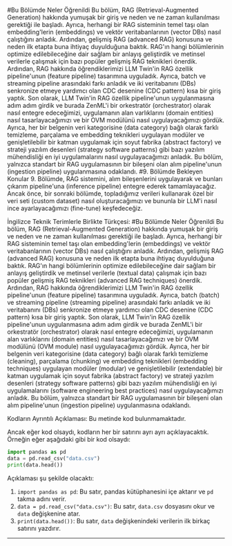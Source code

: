 #Bu Bölümde Neler Öğrenildi
Bu bölüm, RAG (Retrieval-Augmented Generation) hakkında yumuşak bir giriş ve neden ve ne zaman kullanılması gerektiği ile başladı. Ayrıca, herhangi bir RAG sisteminin temel taşı olan embedding'lerin (embeddings) ve vektör veritabanlarının (vector DBs) nasıl çalıştığını anladık. Ardından, gelişmiş RAG (advanced RAG) konusuna ve neden ilk etapta buna ihtiyaç duyulduğuna baktık. RAG'ın hangi bölümlerinin optimize edilebileceğine dair sağlam bir anlayış geliştirdik ve metinsel verilerle çalışmak için bazı popüler gelişmiş RAG teknikleri önerdik. Ardından, RAG hakkında öğrendiklerimizi LLM Twin'in RAG özellik pipeline'unun (feature pipeline) tasarımına uyguladık. Ayrıca, batch ve streaming pipeline arasındaki farkı anladık ve iki veritabanını (DBs) senkronize etmeye yardımcı olan CDC desenine (CDC pattern) kısa bir giriş yaptık. Son olarak, LLM Twin'in RAG özellik pipeline'unun uygulanmasına adım adım girdik ve burada ZenML'i bir orkestratör (orchestrator) olarak nasıl entegre edeceğimizi, uygulamanın alan varlıklarını (domain entities) nasıl tasarlayacağımızı ve bir OVM modülünü nasıl uygulayacağımızı gördük. Ayrıca, her bir belgenin veri kategorisine (data category) bağlı olarak farklı temizleme, parçalama ve embedding teknikleri uygulayan modüler ve genişletilebilir bir katman uygulamak için soyut fabrika (abstract factory) ve strateji yazılım desenleri (strategy software patterns) gibi bazı yazılım mühendisliği en iyi uygulamalarını nasıl uygulayacağımızı anladık. Bu bölüm, yalnızca standart bir RAG uygulamasının bir bileşeni olan alım pipeline'unun (ingestion pipeline) uygulanmasına odaklandı. 
#9. Bölümde Bekleyen Konular
9. Bölümde, RAG sistemini, alım bileşenlerini uygulayarak ve bunları çıkarım pipeline'una (inference pipeline) entegre ederek tamamlayacağız. Ancak önce, bir sonraki bölümde, topladığımız verileri kullanarak özel bir veri seti (custom dataset) nasıl oluşturacağımızı ve bununla bir LLM'i nasıl ince ayarlayacağımızı (fine-tune) keşfedeceğiz.

İngilizce Teknik Terimlerle Birlikte Türkçesi:
#Bu Bölümde Neler Öğrenildi
Bu bölüm, RAG (Retrieval-Augmented Generation) hakkında yumuşak bir giriş ve neden ve ne zaman kullanılması gerektiği ile başladı. Ayrıca, herhangi bir RAG sisteminin temel taşı olan embedding'lerin (embeddings) ve vektör veritabanlarının (vector DBs) nasıl çalıştığını anladık. Ardından, gelişmiş RAG (advanced RAG) konusuna ve neden ilk etapta buna ihtiyaç duyulduğuna baktık. RAG'ın hangi bölümlerinin optimize edilebileceğine dair sağlam bir anlayış geliştirdik ve metinsel verilerle (textual data) çalışmak için bazı popüler gelişmiş RAG teknikleri (advanced RAG techniques) önerdik. Ardından, RAG hakkında öğrendiklerimizi LLM Twin'in RAG özellik pipeline'unun (feature pipeline) tasarımına uyguladık. Ayrıca, batch (batch) ve streaming pipeline (streaming pipeline) arasındaki farkı anladık ve iki veritabanını (DBs) senkronize etmeye yardımcı olan CDC desenine (CDC pattern) kısa bir giriş yaptık. Son olarak, LLM Twin'in RAG özellik pipeline'unun uygulanmasına adım adım girdik ve burada ZenML'i bir orkestratör (orchestrator) olarak nasıl entegre edeceğimizi, uygulamanın alan varlıklarını (domain entities) nasıl tasarlayacağımızı ve bir OVM modülünü (OVM module) nasıl uygulayacağımızı gördük. Ayrıca, her bir belgenin veri kategorisine (data category) bağlı olarak farklı temizleme (cleaning), parçalama (chunking) ve embedding teknikleri (embedding techniques) uygulayan modüler (modular) ve genişletilebilir (extendable) bir katman uygulamak için soyut fabrika (abstract factory) ve strateji yazılım desenleri (strategy software patterns) gibi bazı yazılım mühendisliği en iyi uygulamalarını (software engineering best practices) nasıl uygulayacağımızı anladık. Bu bölüm, yalnızca standart bir RAG uygulamasının bir bileşeni olan alım pipeline'unun (ingestion pipeline) uygulanmasına odaklandı.

Kodların Ayrıntılı Açıklaması:
Bu metinde kod bulunmamaktadır. 

Ancak eğer kod olsaydı, kodların her bir satırını ayrı ayrı açıklayacaktık. Örneğin eğer aşağıdaki gibi bir kod olsaydı:
```python
import pandas as pd
data = pd.read_csv("data.csv")
print(data.head())
```
Açıklaması şu şekilde olacaktı:
1. `import pandas as pd`: Bu satır, pandas kütüphanesini içe aktarır ve `pd` takma adını verir.
2. `data = pd.read_csv("data.csv")`: Bu satır, `data.csv` dosyasını okur ve `data` değişkenine atar.
3. `print(data.head())`: Bu satır, `data` değişkenindeki verilerin ilk birkaç satırını yazdırır.

---

